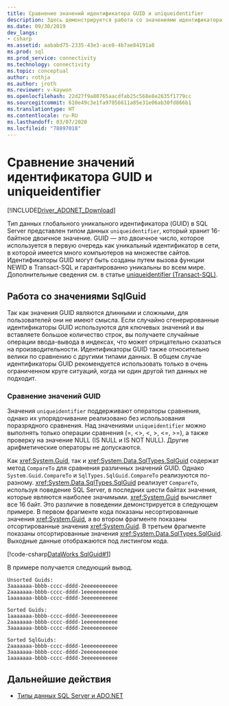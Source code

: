 ```yaml
---
title: Сравнение значений идентификатора GUID и uniqueidentifier
description: Здесь демонстрируется работа со значениями идентификатора GUID и uniqueidentifier в SQL Server и .NET.
ms.date: 09/30/2019
dev_langs:
- csharp
ms.assetid: aababd75-2335-43e3-ace8-4b7ae84191a8
ms.prod: sql
ms.prod_service: connectivity
ms.technology: connectivity
ms.topic: conceptual
author: rothja
ms.author: jroth
ms.reviewer: v-kaywon
ms.openlocfilehash: 22d27f9a80765aacdfab25c568e8e2635f1779cc
ms.sourcegitcommit: 610e49c3e1fa97056611a85e31e06ab30fd866b1
ms.translationtype: HT
ms.contentlocale: ru-RU
ms.lasthandoff: 03/07/2020
ms.locfileid: "78897018"
---
```

# <a name="comparing-guid-and-uniqueidentifier-values"></a>Сравнение значений идентификатора GUID и uniqueidentifier

[!INCLUDE[Driver_ADONET_Download](../../../includes/driver_adonet_download.md)]

Тип данных глобального уникального идентификатора (GUID) в SQL Server представлен типом данных `uniqueidentifier`, который хранит 16-байтное двоичное значение. GUID — это двоичное число, которое используется в первую очередь как уникальный идентификатор в сети, в которой имеется много компьютеров на множестве сайтов. Идентификаторы GUID могут быть созданы путем вызова функции NEWID в Transact-SQL и гарантированно уникальны во всем мире. Дополнительные сведения см. в статье [uniqueidentifier (Transact-SQL)](../../../t-sql/data-types/uniqueidentifier-transact-sql.md).  
  
## <a name="working-with-sqlguid-values"></a>Работа со значениями SqlGuid  
Так как значения GUID являются длинными и сложными, для пользователей они не имеют смысла. Если случайно сгенерированные идентификаторы GUID используются для ключевых значений и вы вставляете большое количество строк, вы получаете случайные операции ввода-вывода в индексах, что может отрицательно сказаться на производительности. Идентификаторы GUID также относительно велики по сравнению с другими типами данных. В общем случае идентификаторы GUID рекомендуется использовать только в очень ограниченном круге ситуаций, когда ни один другой тип данных не подходит.  
  
### <a name="comparing-guid-values"></a>Сравнение значений GUID  
Значения `uniqueidentifier` поддерживают операторы сравнения, однако их упорядочивание реализовано без использования поразрядного сравнения. Над значениями `uniqueidentifier` можно выполнять только операции сравнения (=, <>, \<, >, \<=, >=), а также проверку на значение NULL (IS NULL и IS NOT NULL). Другие арифметические операторы не допускаются.  
  
Как <xref:System.Guid>, так и <xref:System.Data.SqlTypes.SqlGuid> содержат метод `CompareTo` для сравнения различных значений GUID. Однако `System.Guid.CompareTo` и `SqlTypes.SqlGuid.CompareTo` реализуются по-разному. <xref:System.Data.SqlTypes.SqlGuid> реализует `CompareTo`, используя поведение SQL Server, в последних шести байтах значения, которые являются наиболее значимыми. <xref:System.Guid> вычисляет все 16 байт. Это различие в поведении демонстрируется в следующем примере. В первом фрагменте кода показаны несортированные значения <xref:System.Guid>, а во втором фрагменте показаны отсортированные значения <xref:System.Guid>. В третьем фрагменте показаны отсортированные значения <xref:System.Data.SqlTypes.SqlGuid>. Выходные данные отображаются под листингом кода.  
  
[!code-csharp[DataWorks SqlGuid#1](~/../sqlclient/doc/samples/SqlGuid.cs#1)]
  
В примере получается следующий вывод.  
  
```console
Unsorted Guids:  
3aaaaaaa-bbbb-cccc-dddd-2eeeeeeeeeee  
2aaaaaaa-bbbb-cccc-dddd-1eeeeeeeeeee  
1aaaaaaa-bbbb-cccc-dddd-3eeeeeeeeeee  
  
Sorted Guids:  
1aaaaaaa-bbbb-cccc-dddd-3eeeeeeeeeee  
2aaaaaaa-bbbb-cccc-dddd-1eeeeeeeeeee  
3aaaaaaa-bbbb-cccc-dddd-2eeeeeeeeeee  
  
Sorted SqlGuids:  
2aaaaaaa-bbbb-cccc-dddd-1eeeeeeeeeee  
3aaaaaaa-bbbb-cccc-dddd-2eeeeeeeeeee  
1aaaaaaa-bbbb-cccc-dddd-3eeeeeeeeeee  
```  
  
## <a name="next-steps"></a>Дальнейшие действия
- [Типы данных SQL Server и ADO.NET](sql-server-data-types.md)
